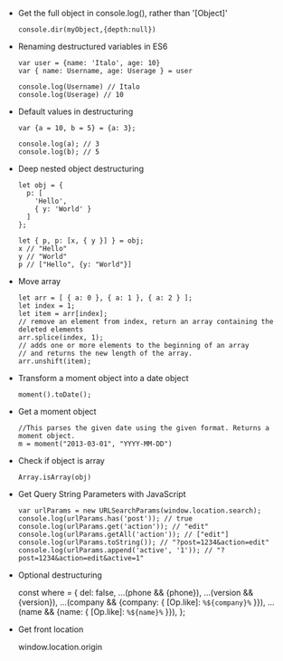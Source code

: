 - Get the full object in console.log(), rather than '[Object]'

      console.dir(myObject,{depth:null})

- Renaming destructured variables in ES6

      var user = {name: 'Italo', age: 10}
      var { name: Username, age: Userage } = user
       
      console.log(Username) // Italo
      console.log(Userage) // 10

- Default values in destructuring

      var {a = 10, b = 5} = {a: 3};

      console.log(a); // 3
      console.log(b); // 5

- Deep nested object destructuring

      let obj = {
        p: [
          'Hello',
          { y: 'World' }
        ]
      };
      
      let { p, p: [x, { y }] } = obj;
      x // "Hello"
      y // "World"
      p // ["Hello", {y: "World"}]

- Move array

      let arr = [ { a: 0 }, { a: 1 }, { a: 2 } ];
      let index = 1;
      let item = arr[index];
      // remove an element from index, return an array containing the deleted elements
      arr.splice(index, 1);
      // adds one or more elements to the beginning of an array
      // and returns the new length of the array.
      arr.unshift(item);

- Transform a moment object into a date object

      moment().toDate();

- Get a moment object

      //This parses the given date using the given format. Returns a moment object.
      m = moment("2013-03-01", "YYYY-MM-DD")

- Check if object is array

      Array.isArray(obj)

- Get Query String Parameters with JavaScript

      var urlParams = new URLSearchParams(window.location.search);
      console.log(urlParams.has('post')); // true
      console.log(urlParams.get('action')); // "edit"
      console.log(urlParams.getAll('action')); // ["edit"]
      console.log(urlParams.toString()); // "?post=1234&action=edit"
      console.log(urlParams.append('active', '1')); // "?post=1234&action=edit&active=1"

- Optional destructuring

    const where = {
      del: false,
      ...(phone && {phone}),
      ...(version && {version}),
      ...(company && {company: { [Op.like]: `%${company}%` }}),
      ...(name && {name: { [Op.like]: `%${name}%` }}),
    };

- Get front location

    window.location.origin
